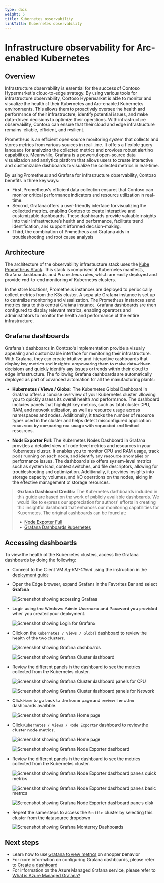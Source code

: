 ```yaml
---
type: docs
weight: 6
title: Kubernetes observability
linkTitle: Kubernetes observability
---
```


# Infrastructure observability for Arc-enabled Kubernetes

## Overview

Infrastructure observability is essential for the success of Contoso Hypermarket's cloud-to-edge strategy. By using various tools for infrastructure observability, Contoso Hypermarket is able to monitor and visualize the health of their Kubernetes and Arc-enabled Kubernetes environments. This allows them to proactively oversee the health and performance of their infrastructure, identify potential issues, and make data-driven decisions to optimize their operations. With infrastructure observability, Contoso can ensure that their cloud and edge infrastructure remains reliable, efficient, and resilient.

Prometheus is an efficient open-source monitoring system that collects and stores metrics from various sources in real-time. It offers a flexible query language for analyzing the collected metrics and provides robust alerting capabilities. Meanwhile, Grafana is a powerful open-source data visualization and analytics platform that allows users to create interactive and customizable dashboards to visualize the collected metrics in real-time.

By using Prometheus and Grafana for infrastructure observability, Contoso benefits in three key ways:

- First, Prometheus's efficient data collection ensures that Contoso can monitor critical performance indicators and resource utilization in real-time.
- Second, Grafana offers a user-friendly interface for visualizing the collected metrics, enabling Contoso to create interactive and customizable dashboards. These dashboards provide valuable insights into their infrastructure’s health and performance, facilitate trend identification, and support informed decision-making.
- Third, the combination of Prometheus and Grafana aids in troubleshooting and root cause analysis.

## Architecture

The architecture of the observability infrastructure stack uses the [Kube Prometheus Stack](https://github.com/prometheus-community/helm-charts/tree/main/charts/kube-prometheus-stack). This stack is comprised of Kubernetes manifests, Grafana dashboards, and Prometheus rules, which are easily deployed and provide end-to-end monitoring of Kubernetes clusters.

In the store locations, Prometheus instances are deployed to periodically collect metrics from the K3s cluster. A separate Grafana instance is set up to centralize monitoring and visualization. The Prometheus instances send metrics data to this central Grafana instance. Grafana dashboards are then configured to display relevant metrics, enabling operators and administrators to monitor the health and performance of the entire infrastructure.

## Grafana dashboards

Grafana's dashboards in Contoso's implementation provide a visually appealing and customizable interface for monitoring their infrastructure. With Grafana, they can create intuitive and interactive dashboards that display key metrics and insights, empowering them to make data-driven decisions and quickly identify any issues or trends within their cloud to edge infrastructure. The following Grafana dashboards are automatically deployed as part of advanced automation for all the manufacturing plants:

- **Kubernetes / Views / Global**: The Kubernetes Global Dashboard in Grafana offers a concise overview of your Kubernetes cluster, allowing you to quickly assess its overall health and performance. The dashboard includes panels that highlight key metrics, such as total cluster CPU, RAM, and network utilization, as well as resource usage across namespaces and nodes. Additionally, it tracks the number of resource types used in the cluster and helps detect misconfigured application resources by comparing real usage with requested and limited resources.

- **Node Exporter Full**: The Kubernetes Nodes Dashboard in Grafana provides a detailed view of node-level metrics and resources in your Kubernetes cluster. It enables you to monitor CPU and RAM usage, track pods running on each node, and identify any resource anomalies or performance issues. The dashboard also offers system-level metrics such as system load, context switches, and file descriptors, allowing for troubleshooting and optimization. Additionally, it provides insights into storage capacity, volumes, and I/O operations on the nodes, aiding in the effective management of storage resources.

> **Grafana Dashboard Credits:**
> The Kubernetes dashboards included in this guide are based on the work of publicly available dashboards. We would like to express our appreciation for authors' efforts in creating this insightful dashboard that enhances our monitoring capabilities for Kubernetes.
> The original dashboards can be found at:
> - [Node Exporter Full](https://grafana.com/grafana/dashboards/1860-node-exporter-full)
> - [Grafana Dashboards Kubernetes](https://github.com/dotdc/grafana-dashboards-kubernetes)

## Accessing dashboards

To view the health of the Kubernetes clusters, access the Grafana dashboards by doing the following:

- Connect to the Client VM _Ag-VM-Client_ using the instruction in the [deployment guide](../deployment/)

- Open the Edge browser, expand Grafana in the Favorites Bar and select **Grafana**

    ![Screenshot showing accessing Grafana](./img/grafana-bookmark.png)

- Login using the Windows Admin Username and Password you provided when you created your deployment.

    ![Screenshot showing Login for Grafana](./img/grafana-login.png)

- Click on the `Kubernetes / Views / Global` dashboard to review the health of the two clusters.

    ![Screenshot showing Grafana dashboards](./img/grafana-starred-dashboards.png)
  
    ![Screenshot showing Grafana Cluster dashboard](./img/grafana-chicago-global.png)

- Review the different panels in the dashboard to see the metrics collected from the Kubernetes cluster.

    ![Screenshot showing Grafana Cluster dashboard panels for CPU](./img/grafana-chicago-global-cpu.png)

    ![Screenshot showing Grafana Cluster dashboard panels for Network](./img/grafana-chicago-global-network.png)

- Click `Home` to go back to the home page and review the other dashboards available.

    ![Screenshot showing Grafana Home page](./img/grafana-dashboards-home.png)

- Click `Kubernetes / Views / Node Exporter` dashboard to review the cluster node metrics.

    ![Screenshot showing Grafana Home page](./img/grafana-starred-dashboards-node.png)

    ![Screenshot showing Grafana Node Exporter dashboard](./img/grafana-chicago-node.png)

- Review the different panels in the dashboard to see the metrics collected from the Kubernetes cluster.

    ![Screenshot showing Grafana Node Exporter dashboard panels quick metrics](./img/grafana-node-quick.png)

    ![Screenshot showing Grafana Node Exporter dashboard panels basic metrics](./img/grafana-node-basic.png)

    ![Screenshot showing Grafana Node Exporter dashboard panels disk](./img/grafana-node-disks.png)

- Repeat the same steps to access the `Seattle` cluster by selecting this cluster from the datasource dropdown

    ![Screenshot showing Grafana Monterrey Dashboards](./img/grafana-datasource-cluster.png)

## Next steps

- Learn how to use [Grafana to view metrics](../shopper_insights/) on shopper behavior
- For more information on configuring Grafana dashboards, please refer to [Create a dashboard](https://grafana.com/docs/grafana/latest/dashboards/build-dashboards/create-dashboard/)
- For information on the Azure Managed Grafana service, please refer to [What is Azure Managed Grafana?](https://learn.microsoft.com/azure/managed-grafana/overview)

